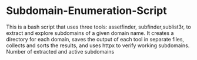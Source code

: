 # Subdomain-Enumeration-Script
This is a bash script that uses three tools: assetfinder, subfinder,sublist3r, to extract and explore subdomains of a given domain name. It creates a directory for each domain, saves the output of each tool in separate files, collects and sorts the results, and uses httpx to verify working subdomains. Number of extracted and active subdomains
